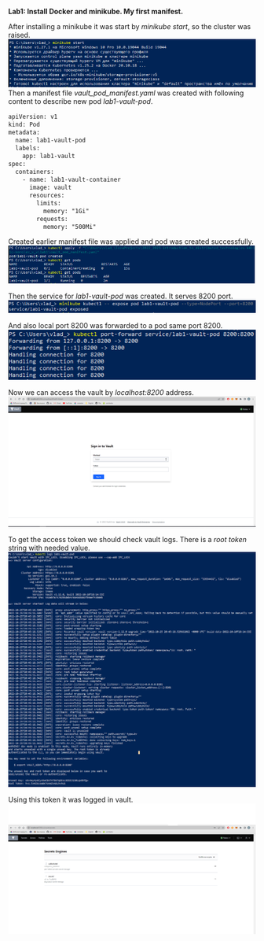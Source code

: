 **Lab1: Install Docker and minikube. My first manifest.**

After installing a minikube it was start by *minikube start*, so the cluster was raised.
![img_1.png](assets/img_1.png)
Then a manifest file *vault_pod_manifest.yaml* was created with following content to describe new pod *lab1-vault-pod*.
```aidl
apiVersion: v1
kind: Pod
metadata:
  name: lab1-vault-pod
  labels:
    app: lab1-vault
spec:
  containers:
    - name: lab1-vault-container
      image: vault
      resources:
        limits:
          memory: "1Gi"
        requests:
          memory: "500Mi"
```
Created earlier manifest file was applied and pod was created successfully.
![img.png](assets/img.png)

Then the service for *lab1-vault-pod* was created. It serves 8200 port.
![img_1.png](assets/img_4.png)

And also local port 8200 was forwarded to a pod same port 8200.
![img_2.png](assets/img_2.png)

Now we can access the vault by *localhost:8200* address.
![](assets/vault_login.png)

To get the access token we should check vault logs. There is a *root token* string with needed value.
![img_3.png](assets/img_3.png)

Using this token it was logged in vault.
![](assets/vault_logged.png)


